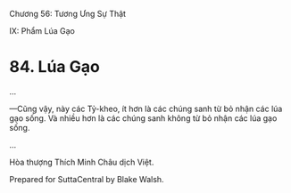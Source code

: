  

Chương 56: Tương Ưng Sự Thật

IX: Phẩm Lúa Gạo

# 84\. Lúa Gạo

…

—Cũng vậy, này các Tỷ-kheo, ít hơn là các chúng sanh từ bỏ nhận các lúa gạo sống. Và nhiều hơn là các chúng sanh không từ bỏ nhận các lúa gạo sống.

…

Hòa thượng Thích Minh Châu dịch Việt.

Prepared for SuttaCentral by Blake Walsh.